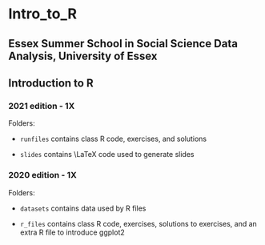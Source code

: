# Intro_to_R
## Essex Summer School in Social Science Data Analysis, University of Essex
## Introduction to R

### 2021 edition - 1X

Folders:

- `runfiles` contains class R code, exercises, and solutions

- `slides` contains \LaTeX code used to generate slides

### 2020 edition - 1X

Folders:

- `datasets` contains data used by R files

- `r_files` contains class R code, exercises, solutions to exercises, and an extra R file to introduce ggplot2

